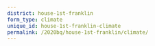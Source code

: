 ```yaml
---
district: house-1st-franklin
form_type: climate
unique_id: house-1st-franklin-climate
permalink: /2020bq/house-1st-franklin/climate/
---
```

